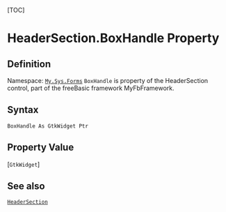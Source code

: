 [TOC]
# HeaderSection.BoxHandle Property

## Definition
Namespace: [`My.Sys.Forms`](My.Sys.Forms.md)
`BoxHandle` is property of the HeaderSection control, part of the freeBasic framework MyFbFramework.
## Syntax
```freeBasic
BoxHandle As GtkWidget Ptr
```
## Property Value
[`GtkWidget`]
## See also
[`HeaderSection`](HeaderSection.md)
